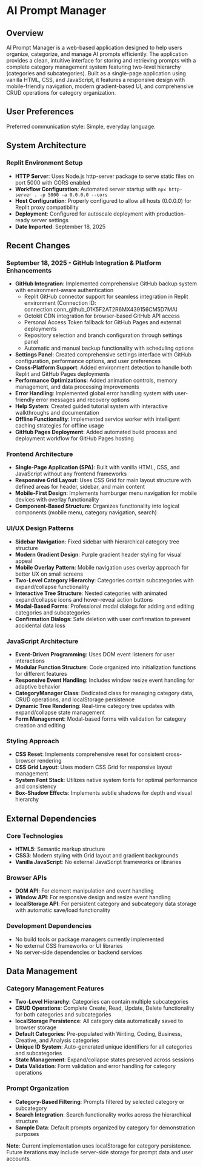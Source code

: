 # AI Prompt Manager

## Overview

AI Prompt Manager is a web-based application designed to help users organize, categorize, and manage AI prompts efficiently. The application provides a clean, intuitive interface for storing and retrieving prompts with a complete category management system featuring two-level hierarchy (categories and subcategories). Built as a single-page application using vanilla HTML, CSS, and JavaScript, it features a responsive design with mobile-friendly navigation, modern gradient-based UI, and comprehensive CRUD operations for category organization.

## User Preferences

Preferred communication style: Simple, everyday language.

## System Architecture

### Replit Environment Setup
- **HTTP Server**: Uses Node.js http-server package to serve static files on port 5000 with CORS enabled
- **Workflow Configuration**: Automated server startup with `npx http-server . -p 5000 -a 0.0.0.0 --cors`
- **Host Configuration**: Properly configured to allow all hosts (0.0.0.0) for Replit proxy compatibility
- **Deployment**: Configured for autoscale deployment with production-ready server settings
- **Date Imported**: September 18, 2025

## Recent Changes

### September 18, 2025 - GitHub Integration & Platform Enhancements
- **GitHub Integration**: Implemented comprehensive GitHub backup system with environment-aware authentication
  - Replit GitHub connector support for seamless integration in Replit environment (Connection ID: connection:conn_github_01K5F2AT2R6MX439156CM5D7MA)
  - Octokit CDN integration for browser-based GitHub API access
  - Personal Access Token fallback for GitHub Pages and external deployments
  - Repository selection and branch configuration through settings panel
  - Automatic and manual backup functionality with scheduling options
- **Settings Panel**: Created comprehensive settings interface with GitHub configuration, performance options, and user preferences
- **Cross-Platform Support**: Added environment detection to handle both Replit and GitHub Pages deployments
- **Performance Optimizations**: Added animation controls, memory management, and data processing improvements
- **Error Handling**: Implemented global error handling system with user-friendly error messages and recovery options
- **Help System**: Created guided tutorial system with interactive walkthroughs and documentation
- **Offline Functionality**: Implemented service worker with intelligent caching strategies for offline usage
- **GitHub Pages Deployment**: Added automated build process and deployment workflow for GitHub Pages hosting

### Frontend Architecture
- **Single-Page Application (SPA)**: Built with vanilla HTML, CSS, and JavaScript without any frontend frameworks
- **Responsive Grid Layout**: Uses CSS Grid for main layout structure with defined areas for header, sidebar, and main content
- **Mobile-First Design**: Implements hamburger menu navigation for mobile devices with overlay functionality
- **Component-Based Structure**: Organizes functionality into logical components (mobile menu, category navigation, search)

### UI/UX Design Patterns
- **Sidebar Navigation**: Fixed sidebar with hierarchical category tree structure
- **Modern Gradient Design**: Purple gradient header styling for visual appeal
- **Mobile Overlay Pattern**: Mobile navigation uses overlay approach for better UX on small screens
- **Two-Level Category Hierarchy**: Categories contain subcategories with expand/collapse functionality
- **Interactive Tree Structure**: Nested categories with animated expand/collapse icons and hover-reveal action buttons
- **Modal-Based Forms**: Professional modal dialogs for adding and editing categories and subcategories
- **Confirmation Dialogs**: Safe deletion with user confirmation to prevent accidental data loss

### JavaScript Architecture
- **Event-Driven Programming**: Uses DOM event listeners for user interactions
- **Modular Function Structure**: Code organized into initialization functions for different features
- **Responsive Event Handling**: Includes window resize event handling for adaptive behavior
- **CategoryManager Class**: Dedicated class for managing category data, CRUD operations, and localStorage persistence
- **Dynamic Tree Rendering**: Real-time category tree updates with expand/collapse state management
- **Form Management**: Modal-based forms with validation for category creation and editing

### Styling Approach
- **CSS Reset**: Implements comprehensive reset for consistent cross-browser rendering
- **CSS Grid Layout**: Uses modern CSS Grid for responsive layout management
- **System Font Stack**: Utilizes native system fonts for optimal performance and consistency
- **Box-Shadow Effects**: Implements subtle shadows for depth and visual hierarchy

## External Dependencies

### Core Technologies
- **HTML5**: Semantic markup structure
- **CSS3**: Modern styling with Grid layout and gradient backgrounds
- **Vanilla JavaScript**: No external JavaScript frameworks or libraries

### Browser APIs
- **DOM API**: For element manipulation and event handling
- **Window API**: For responsive design and resize event handling
- **localStorage API**: For persistent category and subcategory data storage with automatic save/load functionality

### Development Dependencies
- No build tools or package managers currently implemented
- No external CSS frameworks or UI libraries
- No server-side dependencies or backend services

## Data Management

### Category Management Features
- **Two-Level Hierarchy**: Categories can contain multiple subcategories
- **CRUD Operations**: Complete Create, Read, Update, Delete functionality for both categories and subcategories
- **localStorage Persistence**: All category data automatically saved to browser storage
- **Default Categories**: Pre-populated with Writing, Coding, Business, Creative, and Analysis categories
- **Unique ID System**: Auto-generated unique identifiers for all categories and subcategories
- **State Management**: Expand/collapse states preserved across sessions
- **Data Validation**: Form validation and error handling for category operations

### Prompt Organization
- **Category-Based Filtering**: Prompts filtered by selected category or subcategory
- **Search Integration**: Search functionality works across the hierarchical structure
- **Sample Data**: Default prompts organized by category for demonstration purposes

**Note**: Current implementation uses localStorage for category persistence. Future iterations may include server-side storage for prompt data and user accounts.